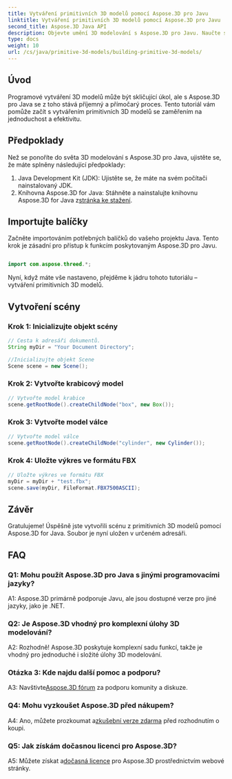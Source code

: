 ```yaml
---
title: Vytváření primitivních 3D modelů pomocí Aspose.3D pro Javu
linktitle: Vytváření primitivních 3D modelů pomocí Aspose.3D pro Javu
second_title: Aspose.3D Java API
description: Objevte umění 3D modelování s Aspose.3D pro Javu. Naučte se bez námahy stavět primitivní 3D modely a popusťte uzdu své kreativitě.
type: docs
weight: 10
url: /cs/java/primitive-3d-models/building-primitive-3d-models/
---
```

## Úvod

Programové vytváření 3D modelů může být skličující úkol, ale s Aspose.3D pro Java se z toho stává příjemný a přímočarý proces. Tento tutoriál vám pomůže začít s vytvářením primitivních 3D modelů se zaměřením na jednoduchost a efektivitu.

## Předpoklady

Než se ponoříte do světa 3D modelování s Aspose.3D pro Java, ujistěte se, že máte splněny následující předpoklady:

1. Java Development Kit (JDK): Ujistěte se, že máte na svém počítači nainstalovaný JDK.
2.  Knihovna Aspose.3D for Java: Stáhněte a nainstalujte knihovnu Aspose.3D for Java z[stránka ke stažení](https://releases.aspose.com/3d/java/).

## Importujte balíčky

Začněte importováním potřebných balíčků do vašeho projektu Java. Tento krok je zásadní pro přístup k funkcím poskytovaným Aspose.3D pro Javu.

```java

import com.aspose.threed.*;
```

Nyní, když máte vše nastaveno, přejděme k jádru tohoto tutoriálu – vytváření primitivních 3D modelů.

## Vytvoření scény

### Krok 1: Inicializujte objekt scény

```java
// Cesta k adresáři dokumentů.
String myDir = "Your Document Directory";

//Inicializujte objekt Scene
Scene scene = new Scene();
```

### Krok 2: Vytvořte krabicový model

```java
// Vytvořte model krabice
scene.getRootNode().createChildNode("box", new Box());
```

### Krok 3: Vytvořte model válce

```java
// Vytvořte model válce
scene.getRootNode().createChildNode("cylinder", new Cylinder());
```

### Krok 4: Uložte výkres ve formátu FBX

```java
// Uložte výkres ve formátu FBX
myDir = myDir + "test.fbx";
scene.save(myDir, FileFormat.FBX7500ASCII);
```

## Závěr

Gratulujeme! Úspěšně jste vytvořili scénu z primitivních 3D modelů pomocí Aspose.3D for Java. Soubor je nyní uložen v určeném adresáři.

## FAQ

### Q1: Mohu použít Aspose.3D pro Java s jinými programovacími jazyky?

A1: Aspose.3D primárně podporuje Javu, ale jsou dostupné verze pro jiné jazyky, jako je .NET.

### Q2: Je Aspose.3D vhodný pro komplexní úlohy 3D modelování?

A2: Rozhodně! Aspose.3D poskytuje komplexní sadu funkcí, takže je vhodný pro jednoduché i složité úlohy 3D modelování.

### Otázka 3: Kde najdu další pomoc a podporu?

 A3: Navštivte[Aspose.3D fórum](https://forum.aspose.com/c/3d/18) za podporu komunity a diskuze.

### Q4: Mohu vyzkoušet Aspose.3D před nákupem?

 A4: Ano, můžete prozkoumat a[zkušební verze zdarma](https://releases.aspose.com/) před rozhodnutím o koupi.

### Q5: Jak získám dočasnou licenci pro Aspose.3D?

 A5: Můžete získat a[dočasná licence](https://purchase.aspose.com/temporary-license/) pro Aspose.3D prostřednictvím webové stránky.